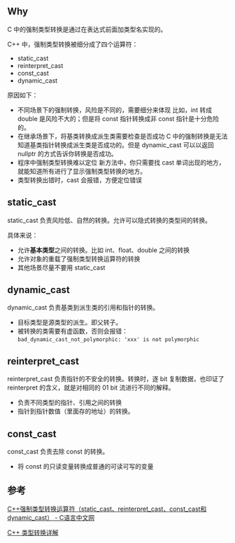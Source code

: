## Why
C 中的强制类型转换是通过在表达式前面加类型名实现的。

C++ 中，强制类型转换被细分成了四个运算符：
- static_cast
- reinterpret_cast
- const_cast
- dynamic_cast

原因如下：
- 不同场景下的强制转换，风险是不同的，需要细分来体现
比如，int 转成 double 是风险不大的；但是将 const 指针转换成非 const 指针是十分危险的。
- 在继承场景下，将基类转换成派生类需要检查是否成功
C 中的强制转换是无法知道基类指针转换成派生类是否成功的。但是 dynamic_cast 可以以返回 nullptr 的方式告诉你转换是否成功。
- 程序中强制类型转换难以定位
新方法中，你只需要找 cast 单词出现的地方，就能知道所有进行了显示强制类型转换的地方。
- 类型转换出错时，cast 会报错，方便定位错误

## static_cast

static_cast 负责风险低、自然的转换。允许可以隐式转换的类型间的转换。

具体来说：
- 允许**基本类型**之间的转换。比如 int、float、double 之间的转换
- 允许对象的重载了强制类型转换运算符的转换
- 其他场景尽量不要用 static_cast

## dynamic_cast

dynamic_cast 负责基类到派生类的引用和指针的转换。

- 目标类型是源类型的派生。即父转子。
- 被转换的类需要有虚函数，否则会报错：
`bad_dynamic_cast_not_polymorphic: 'xxx' is not polymorphic`

## reinterpret_cast

reinterpret_cast 负责指针的不安全的转换。转换时，逐 bit 复制数据，也印证了 reinterpret 的含义，就是对相同的 01 bit 流进行不同的解释。

- 负责不同类型的指针、引用之间的转换
- 指针到指针数值（里面存的地址）的转换。

## const_cast

const_cast 负责去除 const 的转换。

- 将 const 的只读变量转换成普通的可读可写的变量


## 参考

[C++强制类型转换运算符（static_cast、reinterpret_cast、const_cast和dynamic_cast） - C语言中文网](https://c.biancheng.net/view/410.html)

[C++ 类型转换详解](https://blog.csdn.net/test1280/article/details/72763451)